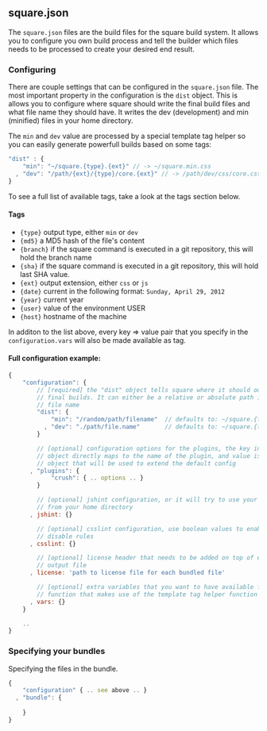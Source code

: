 ## square.json

The `square.json` files are the build files for the square build system. It
allows you to configure you own build process and tell the builder which files
needs to be processed to create your desired end result.

### Configuring

There are couple settings that can be configured in the `square.json` file. The
most important property in the configuration is the `dist` object. This is
allows you to configure where square should write the final build files and what
file name they should have. It writes the dev (development) and min (minified)
files in your home directory.

The `min` and `dev` value are processed by a special template tag helper so you
can easily generate powerfull builds based on some tags:

```js
"dist" : {
    "min": "~/square.{type}.{ext}" // -> ~/square.min.css
  , "dev": "/path/{ext}/{type}/core.{ext}" // -> /path/dev/css/core.css
}
```

To see a full list of available tags, take a look at the tags section below.

#### Tags

- `{type}` output type, either `min` or `dev`
- `{md5}` a MD5 hash of the file's content
- `{branch}` if the square command is executed in a git repository, this will
  hold the branch name
- `{sha}` if the square command is executed in a git repository, this will hold
  last SHA value.
- `{ext}` output extension, either `css` or `js`
- `{date}` current in the following format: `Sunday, April 29, 2012`
- `{year}` current year
- `{user}` value of the environment USER
- `{host}` hostname of the machine

In additon to the list above, every key => value pair that you specify in the
`configuration.vars` will also be made available as tag.

#### Full configuration example:

```js
{
    "configuration": {
        // [required] the "dist" object tells square where it should output the
        // final builds. It can either be a relative or absolute path including the
        // file name
        "dist": {
            "min": "/random/path/filename"  // defaults to: ~/square.{type}.{ext}
          , "dev": "./path/file.name"       // defaults to: ~/square.{type}.{ext}
        }

        // [optional] configuration options for the plugins, the key inside this
        // object directly maps to the name of the plugin, and value is the config
        // object that will be used to extend the default config
      , "plugins": {
            "crush": { .. options .. }
        }

        // [optional] jshint configuration, or it will try to use your .jshintrc
        // from your home directory
      , jshint: {}

        // [optional] csslint configuration, use boolean values to enable or
        // disable rules
      , csslint: {}

        // [optional] license header that needs to be added on top of every
        // output file
      , license: 'path to license file for each bundled file'

        // [optional] extra variables that you want to have available for every
        // function that makes use of the template tag helper function
      , vars: {}
    }

    ..
}
```

### Specifying your bundles

Specifying the files in the bundle.

```js
{
    "configuration" { .. see above .. }
  , "bundle": {
  
    }
}
```

